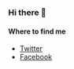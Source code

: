 ### Hi there 👋

<!--
**Tonemaster/Tonemaster** is a ✨ _special_ ✨ repository because its `README.md` (this file) appears on your GitHub profile. -->

#### Where to find me

- [Twitter](https://twitter.com/tonemaster41)
- [Facebook](https://www.facebook.com/arturo.velasquez.758737/)
